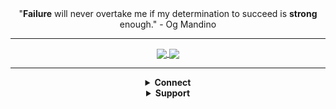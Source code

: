 
<div align="center">
 "<b>Failure</b> will never overtake me if my determination to succeed is <b>strong</b> enough."          - Og Mandino
</div>

****

<div align="center">
<a href="https://github.com/anuraghazra/github-readme-stats">
  <img align="center" src="https://github-readme-stats.vercel.app/api/?username=sirmegamu&include_all_commits=true&rank_icon=github&bg_color=00000000" />
</a>
<a href="https://github.com/anuraghazra/github-readme-stats">
  <img align="center" src="https://github-readme-stats.vercel.app/api/top-langs/?username=sirmegamu&langs_count=8&hide=html,xslt&layout=compact&card_width=350&bg_color=00000000" />
</a>
</div>

****
<details>
  <summary align="center"><b>Connect</b></summary>
  <div align="center"></br>
    
   [![badge](https://img.shields.io/badge/Twitter-@megamu666-blue?logo=twitter)](https://twitter.com/megamu666)
   [![badge](https://img.shields.io/badge/Telegram-Mega_MU-blue?logo=telegram)](https://t.me/Mega_MU)
   [![badge](https://img.shields.io/badge/LinkedIn-Tianren-blue?logo=linkedin)](https://www.linkedin.com/in/wangtianren/)
   [![badge](https://img.shields.io/badge/Facebook-MegaMU-blue?logo=facebook)](https://www.facebook.com/profile.php?id=100071321155140)
   [![badge](https://img.shields.io/badge/Upwork-Tianren_W.-green?logo=upwork)](https://www.upwork.com/freelancers/~010e50685fb9dddc90)
   <!--[![badge](https://img.shields.io/badge/Linktr-One_For_All-green?logo=linktree)](https://linktr.ee/sirmegamu)-->
   
  </div>
</details>

<details>
  <summary align="center"><b>Support</b></summary>
  <div align="center"></br>
    <a href="https://www.patreon.com/megamu">
      <img src="https://img.shields.io/badge/Patreon-MegaMU-orange?logo=patreon">
    </a>
  </div>
</details>
